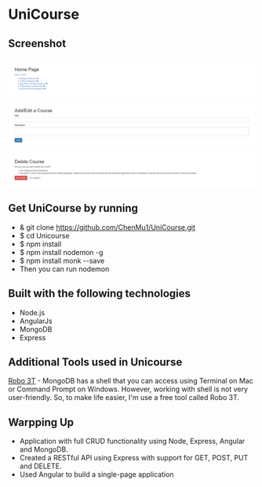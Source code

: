 # UniCourse

## Screenshot

![Home](https://github.com/ChenMu1/UniCourse/blob/master/public/images/Home.png)
![Add/Edit](https://github.com/ChenMu1/UniCourse/blob/master/public/images/Add_Edit.png)
![Delete](https://github.com/ChenMu1/UniCourse/blob/master/public/images/Delete.png)

## Get UniCourse by running 

* & git clone  https://github.com/ChenMu1/UniCourse.git
* $ cd Unicourse
* $ npm install
* $ npm install nodemon -g
* $ npm install monk --save
* Then you can run nodemon

## Built with the following technologies

* Node.js
* AngularJs
* MongoDB
* Express

## Additional Tools used in Unicourse

[Robo 3T](https://robomongo.org/) - MongoDB has a shell that you can access using Terminal on Mac or Command Prompt on Windows. However, working with shell is not very user-friendly. So, to make life easier, I'm use a free tool called Robo 3T.

## Warpping Up

* Application with full CRUD functionality using Node, Express, Angular and MongoDB.
* Created a RESTful API using Express with support for GET, POST, PUT and DELETE.
* Used Angular to build a single-page application